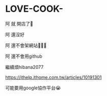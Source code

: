 # LOVE-COOK-


阿 就 開店了🥲


阿 還沒好


阿 還不會架網站🥲🥲🥲


阿 還不會用github


繼續煩hibana2077


https://ithelp.ithome.com.tw/articles/10191301


可能要用google協作平台😭
